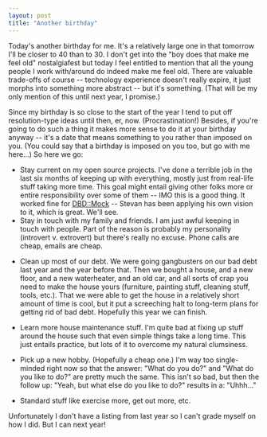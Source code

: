 ```yaml
---
layout: post
title: "Another birthday"
---
```




Today's another birthday for me. It's a relatively large one in that
tomorrow I'll be closer to 40 than to 30. I don't get into the "boy
does that make me feel old" nostalgiafest but today I feel entitled to
mention that all the young people I work with/around do indeed make me feel old. There are valuable trade-offs of course -- technology experience
doesn't really expire, it just morphs into something more abstract --
but it's something. (That will be my only mention of this until next year, I promise.)

<p>Since my birthday is so close to the start of the year I tend to
put off resolution-type ideas until then, er, now. (Procrastination!) 
Besides, if you're going to do such a thing it makes more sense to do
it at your birthday anyway -- it's a date that means something to you
rather than imposed on you. (You could say that a birthday is imposed
on you too, but go with me here...) So here we go:</p>

<p><ul>

<p>  <li>Stay current on my open source projects. I've done a
  terrible job in the last six months of keeping up with everything,
  mostly just from real-life stuff taking more time. This goal might entail giving
  other folks more or entire responsibility over some of them -- IMO
  this is a good thing. It worked fine for
  <a href="http://www.cwinters.com/news/display/?news_id=3240">DBD::Mock</a>
  -- Stevan has been applying his own vision to it, which is
  great. We'll see.</li>
 
  <li>Stay in touch with my family and friends. I am just awful
  keeping in touch with people. Part of the reason is probably my
  personality (introvert v. extrovert) but there's really no
  excuse. Phone calls are cheap, emails are cheap.</li>

<p>  <li>Clean up most of our debt. We were going gangbusters on our bad
  debt last year and the year before that. Then we bought a house, and
  a new floor, and a new waterheater, and an old car, and all sorts of
  crap you need to make the house yours (furniture, painting stuff,
  cleaning stuff, tools, etc.). That we were able to get the house in
  a relatively short amount of time is cool, but it put a screeching
  halt to long-term plans for getting rid of bad debt. Hopefully this
  year we can finish.</li>

<p>  <li>Learn more house maintenance stuff. I'm quite bad at fixing up
  stuff around the house such that even simple things take a long
  time. This just entails practice, but lots of it to overcome my
  natural clumsiness.</li>

<p>  <li>Pick up a new hobby. (Hopefully a cheap one.) I'm way too
  single-minded right now so that the answer: "What do you do?" and
  "What do you like to do?" are pretty much the same. This isn't so
  bad, but then the follow up: "Yeah, but what else do you like to
  do?" results in a: "Uhhh..."</li>

<p>  <li>Standard stuff like exercise more, get out more, etc.</li>

<p></ul>

<p>Unfortunately I don't have a listing from last year so I can't grade myself on how I did. But I can next year!</p>



